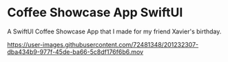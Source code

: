 # Coffee Showcase App SwiftUI 
A SwiftUI Coffee Showcase App that I made for my friend Xavier's birthday.

https://user-images.githubusercontent.com/72481348/201232307-dba434b9-977f-45de-ba66-5c8df176f6b6.mov


